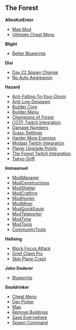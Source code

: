 
## The Forest

**AllesKutEnter**
- [Map Mod](https://github.com/d3xtr0/ModAPI-Mod-Map)
- [Ultimate Cheat Menu](https://github.com/d3xtr0/UCM)

**Blight**
- [Better Blueprints](https://github.com/Blightbuster/BetterBlueprints)

**Disi**
- [Day 22 Spawn Change](https://github.com/disi/Day22SpawnChange)
- [No Auto Aggression](https://github.com/disi/NoAutoAggression)

**Hazard**
- [Anti-Falling-To-Your-Doom](https://github.com/Hazardu/Anti-Falling-To-Your-Doom)
- [Anti-Log-Despawn](https://github.com/Hazardu/Anti-Log-Despawn)
- [Builder Core](https://github.com/Hazardu/BuilderCore)
- [Builder Menu](https://github.com/Hazardu/BuilderMenu)
- [Champions of Forest](https://github.com/Hazardu/ChampionsOfForest)
- [COTF Twitch Integration](https://github.com/Hazardu/COTFTwitchIntegration)
- [Damage Numbers](https://github.com/Hazardu/DamageNumbers)
- [Grass-Settings](https://github.com/Hazardu/Grass-Settings)
- [Harder More Enemies](https://github.com/Hazardu/HarderMoreEnemies)
- [Modapi Twitch Integration](https://github.com/Hazardu/ModAPITwitchIntegration)
- [Player Upgrade Points](https://github.com/Hazardu/PlayerUpgradePoints)
- [The Forest Twitch Integration](https://github.com/Hazardu/TheForestTwitchIntegration)
- [Tokyo-Drift](https://github.com/Hazardu/Tokyo-Drift)

**Immaanuel**
- [ModManager](https://dev.azure.com/dragonlegion/ModManager)
- [ModConstructions](https://dev.azure.com/dragonlegion/ModConstructions)
- [ModShelter](https://dev.azure.com/dragonlegion/ModShelter)
- [ModCrafting](https://dev.azure.com/dragonlegion/ModCrafting)
- [ModHunter](https://dev.azure.com/dragonlegion/ModHunter)
- [ModMiner](https://dev.azure.com/dragonlegion/ModMiner)
- [ModQuickEquip](https://dev.azure.com/dragonlegion/ModQuickEquip)
- [ModTeleporter](https://dev.azure.com/dragonlegion/ModTeleporter)
- [ModTime](https://dev.azure.com/dragonlegion/ModTime)
- [ModTools](https://dev.azure.com/dragonlegion/ModTools)
- [CommunityTools](https://dev.azure.com/dragonlegion/CommunityTools)

**Hellsing**
- [Block Focus Attack](https://github.com/Hellsing/ModAPI-Mods/tree/master/BlockFocusAttack)
- [Grief Client Pro](https://github.com/Hellsing/ModAPI-Mods/tree/master/GriefClientPro)
- [Skip Plane Crash](https://github.com/Hellsing/ModAPI-Mods/tree/master/SkipPlaneCrash)

**John Dederer**
- [Blueprints](https://github.com/john-dederer/Blueprints)

**Souldrinker**
- [Cheat Menu](https://github.com/FluffyFishGames/ModAPI-The-Forest-Mods/tree/master/CheatMenu)
- [Dev Picker](https://github.com/FluffyFishGames/ModAPI-The-Forest-Mods/tree/master/DevPicker)
- [Map](https://github.com/FluffyFishGames/ModAPI-The-Forest-Mods/tree/master/Map)
- [Remove Buildings](https://github.com/FluffyFishGames/ModAPI-The-Forest-Mods/tree/master/RemoveBuildings)
- [Save Everywhere](https://github.com/FluffyFishGames/ModAPI-The-Forest-Mods/tree/master/SaveEverywhere)
- [Spawn Command](https://github.com/FluffyFishGames/ModAPI-The-Forest-Mods/tree/master/SpawnCommand)
